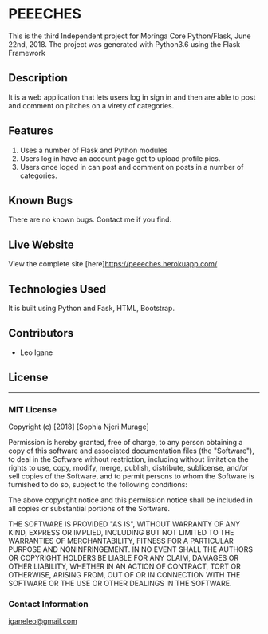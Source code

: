 # PEEECHES

This is the third Independent project for Moringa Core Python/Flask, June 22nd, 2018.
The project was generated with Python3.6 using the Flask Framework

## Description
It is a web application that lets users log in sign in and then are able to post and comment on pitches on a virety of categories.

## Features

1. Uses a number of Flask and Python modules
2. Users log in have an account page get to upload profile pics.
3. Users once loged in can post and comment on posts in a number of categories.



<!-- ## Behaviour Driven Development

| Behaviour | Input | Output |
| --------- | ------| ------ |
|Show github profile|Enter the Username in the search box |Displays name, username, bio, number of repositories, Hireable, followers, following and public gists|
|Search gitub repositories | Navigate to Repos page click on `View repos`|Displays a list of 10 repositories based on the query|
|Redirect to github profile on Github website | Click the `view profile on github` button of a Github user | Opens the profile on the Github website|
|Redirect to a specific Github Repository | Click the `view on github` button of a repository on repositories page | Opens the Repository on Github website | -->


## Known Bugs
There are no known bugs. Contact me if you find.


## Live Website
View the complete site [here]https://peeeches.herokuapp.com/

## Technologies Used
It is built using Python and Fask, HTML, Bootstrap.


## Contributors
 - Leo Igane

<!-- ## Development server

Run `ng serve` for a dev server. Navigate to `http://localhost:4200/`. The app will automatically reload if you change any of the source files.

## Code scaffolding

Run `ng generate component component-name` to generate a new component. You can also use `ng generate directive|pipe|service|class|guard|interface|enum|module`.

## Build

Run `ng build` to build the project. The build artifacts will be stored in the `dist/` directory. Use the `--prod` flag for a production build.

## Running unit tests

Run `ng test` to execute the unit tests via [Karma](https://karma-runner.github.io). -->

<!-- ## Running end-to-end tests

Run `ng e2e` to execute the end-to-end tests via [Protractor](http://www.protractortest.org/). -->

## License
---------
### MIT License

Copyright (c) [2018] [Sophia Njeri Murage]

Permission is hereby granted, free of charge, to any person obtaining a copy
of this software and associated documentation files (the "Software"), to deal
in the Software without restriction, including without limitation the rights
to use, copy, modify, merge, publish, distribute, sublicense, and/or sell
copies of the Software, and to permit persons to whom the Software is
furnished to do so, subject to the following conditions:

The above copyright notice and this permission notice shall be included in all
copies or substantial portions of the Software.

THE SOFTWARE IS PROVIDED "AS IS", WITHOUT WARRANTY OF ANY KIND, EXPRESS OR
IMPLIED, INCLUDING BUT NOT LIMITED TO THE WARRANTIES OF MERCHANTABILITY,
FITNESS FOR A PARTICULAR PURPOSE AND NONINFRINGEMENT. IN NO EVENT SHALL THE
AUTHORS OR COPYRIGHT HOLDERS BE LIABLE FOR ANY CLAIM, DAMAGES OR OTHER
LIABILITY, WHETHER IN AN ACTION OF CONTRACT, TORT OR OTHERWISE, ARISING FROM,
OUT OF OR IN CONNECTION WITH THE SOFTWARE OR THE USE OR OTHER DEALINGS IN THE
SOFTWARE.


### Contact Information
iganeleo@gmail.com

<!-- ## Further help

To get more help on the Angular CLI use `ng help` or go check out the [Angular CLI README](https://github.com/angular/angular-cli/blob/master/README.md). -->
